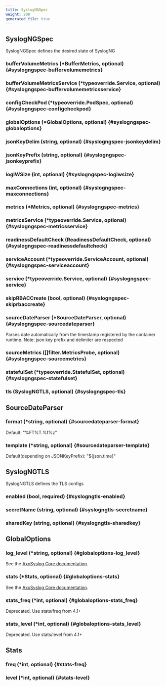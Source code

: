 ```yaml
---
title: SyslogNGSpec
weight: 200
generated_file: true
---
```


## SyslogNGSpec

SyslogNGSpec defines the desired state of SyslogNG

### bufferVolumeMetrics (*BufferMetrics, optional) {#syslogngspec-buffervolumemetrics}


### bufferVolumeMetricsService (*typeoverride.Service, optional) {#syslogngspec-buffervolumemetricsservice}


### configCheckPod (*typeoverride.PodSpec, optional) {#syslogngspec-configcheckpod}


### globalOptions (*GlobalOptions, optional) {#syslogngspec-globaloptions}


### jsonKeyDelim (string, optional) {#syslogngspec-jsonkeydelim}


### jsonKeyPrefix (string, optional) {#syslogngspec-jsonkeyprefix}


### logIWSize (int, optional) {#syslogngspec-logiwsize}


### maxConnections (int, optional) {#syslogngspec-maxconnections}


### metrics (*Metrics, optional) {#syslogngspec-metrics}


### metricsService (*typeoverride.Service, optional) {#syslogngspec-metricsservice}


### readinessDefaultCheck (ReadinessDefaultCheck, optional) {#syslogngspec-readinessdefaultcheck}


### serviceAccount (*typeoverride.ServiceAccount, optional) {#syslogngspec-serviceaccount}


### service (*typeoverride.Service, optional) {#syslogngspec-service}


### skipRBACCreate (bool, optional) {#syslogngspec-skiprbaccreate}


### sourceDateParser (*SourceDateParser, optional) {#syslogngspec-sourcedateparser}

Parses date automatically from the timestamp registered by the container runtime. Note: json key prefix and delimiter are respected 


### sourceMetrics ([]filter.MetricsProbe, optional) {#syslogngspec-sourcemetrics}


### statefulSet (*typeoverride.StatefulSet, optional) {#syslogngspec-statefulset}


### tls (SyslogNGTLS, optional) {#syslogngspec-tls}



## SourceDateParser

### format (*string, optional) {#sourcedateparser-format}

Default: "%FT%T.%f%z" 


### template (*string, optional) {#sourcedateparser-template}

Default(depending on JSONKeyPrefix): "${json.time}" 



## SyslogNGTLS

SyslogNGTLS defines the TLS configs

### enabled (bool, required) {#syslogngtls-enabled}


### secretName (string, optional) {#syslogngtls-secretname}


### sharedKey (string, optional) {#syslogngtls-sharedkey}



## GlobalOptions

### log_level (*string, optional) {#globaloptions-log_level}

See the [AxoSyslog Core documentation](https://axoflow.com/docs/axosyslog-core/chapter-global-options/reference-options/#global-options-log-level). 


### stats (*Stats, optional) {#globaloptions-stats}

See the [AxoSyslog Core documentation](https://axoflow.com/docs/axosyslog-core/chapter-global-options/reference-options/#global-option-stats). 


### stats_freq (*int, optional) {#globaloptions-stats_freq}

Deprecated. Use stats/freq from 4.1+ 


### stats_level (*int, optional) {#globaloptions-stats_level}

Deprecated. Use stats/level from 4.1+ 



## Stats

### freq (*int, optional) {#stats-freq}


### level (*int, optional) {#stats-level}



